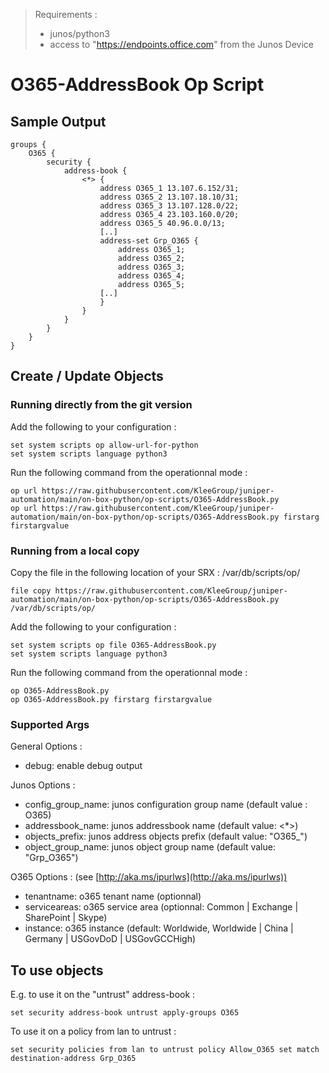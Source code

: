 > Requirements :
> - junos/python3
> - access to "https://endpoints.office.com" from the Junos Device

# O365-AddressBook Op Script

## Sample Output
```
groups {
    O365 {
        security {
            address-book {
                <*> {
                    address O365_1 13.107.6.152/31;
                    address O365_2 13.107.18.10/31;
                    address O365_3 13.107.128.0/22;
                    address O365_4 23.103.160.0/20;
                    address O365_5 40.96.0.0/13;
                    [..]
                    address-set Grp_O365 {
                        address O365_1;
                        address O365_2;
                        address O365_3;
                        address O365_4;
                        address O365_5;
                    [..]
                    }
                }
            }
        }
    }
}
```

## Create / Update Objects
### Running directly from the git version

Add the following to your configuration :
```
set system scripts op allow-url-for-python
set system scripts language python3
```
Run the following command from the operationnal mode :
```
op url https://raw.githubusercontent.com/KleeGroup/juniper-automation/main/on-box-python/op-scripts/O365-AddressBook.py
op url https://raw.githubusercontent.com/KleeGroup/juniper-automation/main/on-box-python/op-scripts/O365-AddressBook.py firstarg firstargvalue
```

### Running from a local copy

Copy the file in the following location of your SRX : /var/db/scripts/op/
```
file copy https://raw.githubusercontent.com/KleeGroup/juniper-automation/main/on-box-python/op-scripts/O365-AddressBook.py /var/db/scripts/op/
```

Add the following to your configuration :
```
set system scripts op file O365-AddressBook.py
set system scripts language python3
```

Run the following command from the operationnal mode :
```
op O365-AddressBook.py
op O365-AddressBook.py firstarg firstargvalue
```

### Supported Args

General Options :
- debug: enable debug output

Junos Options :
- config_group_name: junos configuration group name (default value : O365)
- addressbook_name: junos addressbook name (default value: <*>)
- objects_prefix: junos address objects prefix (default value: "O365_")
- object_group_name: junos object group name (default value: "Grp_O365")

O365 Options : (see [http://aka.ms/ipurlws](http://aka.ms/ipurlws))
- tenantname: o365 tenant name (optionnal)
- serviceareas: o365 service area (optionnal: Common | Exchange | SharePoint | Skype)
- instance: o365 instance (default: Worldwide, Worldwide | China | Germany | USGovDoD | USGovGCCHigh)

## To use objects

E.g. to use it on the "untrust" address-book :
```
set security address-book untrust apply-groups O365
```

To use it on a policy from lan to untrust :
```
set security policies from lan to untrust policy Allow_O365 set match destination-address Grp_O365
```
